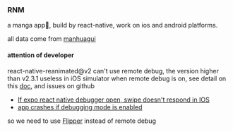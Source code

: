 ### RNM

a manga app📱, build by react-native, work on ios and android platforms.

all data come from [manhuagui](https://m.manhuagui.com/)

#### attention of developer

react-native-reanimated@v2 can't use remote debug, the version higher than v2.3.1 useless in iOS simulator when remote debug is on, see detail on this [doc](https://docs.swmansion.com/react-native-reanimated/docs/#known-problems-and-limitations), and issues on github

- [If expo react native debugger open, swipe doesn't respond in IOS](https://github.com/software-mansion/react-native-gesture-handler/issues/1302)
- [app crashes if debugging mode is enabled](https://github.com/software-mansion/react-native-reanimated/issues/1674)

so we need to use [Flipper](https://fbflipper.com/) instead of remote debug
